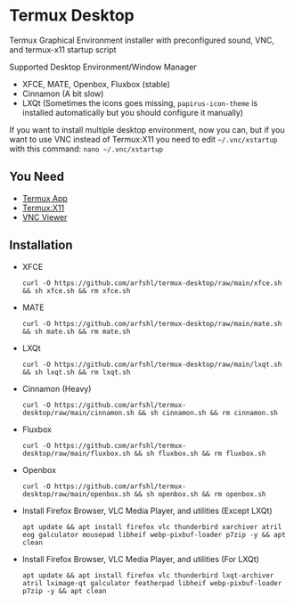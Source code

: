 # Termux Desktop
Termux Graphical Environment installer with preconfigured sound, VNC, and termux-x11 startup script 

Supported Desktop Environment/Window Manager

- XFCE, MATE, Openbox, Fluxbox (stable)
- Cinnamon (A bit slow)
- LXQt (Sometimes the icons goes missing, `papirus-icon-theme` is installed automatically but you should configure it manually)

If you want to install multiple desktop environment, now you can, but if you want to use VNC instead of Termux:X11 you need to edit `~/.vnc/xstartup` with this command: `nano ~/.vnc/xstartup`

## You Need
- [Termux App](https://github.com/termux/termux-app/releases)
- [Termux:X11](https://github.com/termux/termux-x11/releases)
- [VNC Viewer](https://play.google.com/store/apps/details?id=com.realvnc.viewer.android)
## Installation
- XFCE

      curl -O https://github.com/arfshl/termux-desktop/raw/main/xfce.sh && sh xfce.sh && rm xfce.sh

- MATE
 
      curl -O https://github.com/arfshl/termux-desktop/raw/main/mate.sh && sh mate.sh && rm mate.sh

- LXQt

      curl -O https://github.com/arfshl/termux-desktop/raw/main/lxqt.sh && sh lxqt.sh && rm lxqt.sh

- Cinnamon (Heavy)

      curl -O https://github.com/arfshl/termux-desktop/raw/main/cinnamon.sh && sh cinnamon.sh && rm cinnamon.sh

- Fluxbox

      curl -O https://github.com/arfshl/termux-desktop/raw/main/fluxbox.sh && sh fluxbox.sh && rm fluxbox.sh

- Openbox

      curl -O https://github.com/arfshl/termux-desktop/raw/main/openbox.sh && sh openbox.sh && rm openbox.sh

- Install Firefox Browser, VLC Media Player, and utilities (Except LXQt)
  
      apt update && apt install firefox vlc thunderbird xarchiver atril eog galculator mousepad libheif webp-pixbuf-loader p7zip -y && apt clean
  
- Install Firefox Browser, VLC Media Player, and utilities (For LXQt)
  
      apt update && apt install firefox vlc thunderbird lxqt-archiver atril lximage-qt galculator featherpad libheif webp-pixbuf-loader p7zip -y && apt clean
